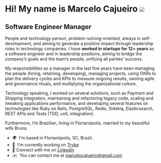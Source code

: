 Hi! My name is Marcelo Cajueiro ![](https://user-images.githubusercontent.com/18350557/176309783-0785949b-9127-417c-8b55-ab5a4333674e.gif)
========================================================================================================================================

Software Engineer Manager
-------------------------

People and technology person, problem-solving-oriented, always in self-development, and aiming to generate a positive impact through leadership roles in technology companies. I have **worked in startups for 12+ years** as a software engineer and in leadership positions, aiming to bridge the company’s goals and the team’s people, unifying all parties’ success.

My responsibilities as a manager in the last five years have been managing the people (hiring, retaining, developing), managing projects, using OKRs to plan the delivery cycles and KPIs to measure ongoing results, owning agile and governance rituals, and multiplying the organizational culture.

Technology speaking, I worked on several solutions, such as Payment and Shipping Integration, maintaining and refactoring legacy code, scaling and tweaking applications performance, and developing several features on technologies like Ruby on Rails, PostgreSQL, Redis, Sidekiq, Elasticsearch, REST APIs and Tests (TDD, unit, integration).

Furthermore, I’m Brazilian, living in Florianópolis, married to my beautiful wife Bruna.

*   🌍  I'm based in Florianópolis, SC, Brazil.
*   🚀  I'm currently working on [Trybe](http://betrybe.com)
*   🤝  Connect with me on [Linkedin](https://www.linkedin.com/in/marcelocajueiro/)
*   ✉️  You can contact me at [marcelocajueiro@gmail.com](mailto:marcelocajueiro@gmail.com)
